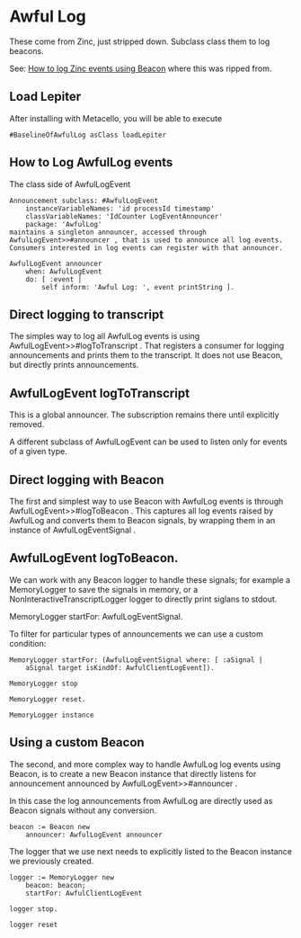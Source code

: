 # Awful Log

These come from Zinc, just stripped down. Subclass class them to log beacons.

See: [How to log Zinc events using Beacon](https://book.gtoolkit.com/how-to-log-zinc-events-using-beacon-94i4898osisv77xpzco65f9tq) where this was ripped from.

## Load Lepiter				After installing with Metacello, you will be able to execute```#BaselineOfAwfulLog asClass loadLepiter```

## How to Log AwfulLog events

The class side of AwfulLogEvent
```st
Announcement subclass: #AwfulLogEvent
	instanceVariableNames: 'id processId timestamp'
	classVariableNames: 'IdCounter LogEventAnnouncer'
	package: 'AwfulLog'
maintains a singleton announcer, accessed through AwfulLogEvent>>#announcer , that is used to announce all log events. Consumers interested in log events can register with that announcer.

AwfulLogEvent announcer 
	when: AwfulLogEvent 
	do: [ :event | 
		self inform: 'Awful Log: ', event printString ].
```

## Direct logging to transcript
The simples way to log all AwfulLog events is using AwfulLogEvent>>#logToTranscript . That registers a consumer for logging announcements and prints them to the transcript. It does not use Beacon, but directly prints announcements.

## AwfulLogEvent logToTranscript
  
This is a global announcer. The subscription remains there until explicitly removed.

A different subclass of AwfulLogEvent can be used to listen only for events of a given type.

## Direct logging with Beacon
The first and simplest way to use Beacon with AwfulLog events is through AwfulLogEvent>>#logToBeacon . This captures all log events raised by AwfulLog and converts them to Beacon signals, by wrapping them in an instance of AwfulLogEventSignal .

## AwfulLogEvent logToBeacon.
  
We can work with any Beacon logger to handle these signals; for example a MemoryLogger to save the signals in memory, or a NonInteractiveTranscriptLogger logger to directly print siglans to stdout.

MemoryLogger startFor: AwfulLogEventSignal.
  
To filter for particular types of announcements we can use a custom condition:
```st
MemoryLogger startFor: (AwfulLogEventSignal where: [ :aSignal |
	aSignal target isKindOf: AwfulClientLogEvent]).
  
MemoryLogger stop
  
MemoryLogger reset.
  
MemoryLogger instance
```

## Using a custom Beacon
The second, and more complex way to handle AwfulLog log events using Beacon, is to create a new Beacon instance that directly listens for announcement announced by AwfulLogEvent>>#announcer .

In this case the log announcements from AwfulLog are directly used as Beacon signals without any conversion.
```st
beacon := Beacon new 
	announcer: AwfulLogEvent announcer
```
The logger that we use next needs to explicitly listed to the Beacon instance we previously created.
```
logger := MemoryLogger new 
	beacon: beacon;
	startFor: AwfulClientLogEvent
  
logger stop.
  
logger reset
```